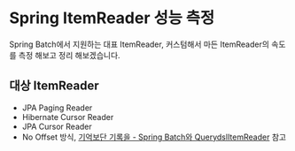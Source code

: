 # Spring ItemReader 성능 측정

Spring Batch에서 지원하는 대표 ItemReader, 커스텀해서 마든 ItemReader의 속도를 측정 해보고 정리 해보겠습니다.  

## 대상 ItemReader
* JPA Paging Reader
* Hibernate Cursor Reader
* JPA Cursor Reader
* No Offset 방식, [기억보단 기록을 - Spring Batch와 QuerydslItemReader](https://jojoldu.tistory.com/473) 참고